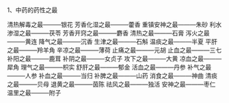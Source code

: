 1、中药的药性之最

清热解毒之最———银花
芳香化湿之最———藿香
重镇安神之最———朱砂
利水渗湿之最———茯苓
芳香开窍之最———麝香
清热之最———石膏
泻火之最———黄连
降气之最———沉香
生津之最———石斛
温痰之最———半夏
平肝之最———羚羊角
辛凉之最———薄荷
止痛之最———元胡
止血之最———三七
补阳之最———鹿茸
补阴之最———女贞子
攻下之最———大黄
凉血之最———犀角
理气之最———枳实
舒肝之最———郁金
活血之最———丹参
补气之最———人参
补血之最———当归
补脾之最———山药
消食之最———神曲
清痰之最———贝母
退黄之最———茵陈
祛风之最———独活
安神之最———枣仁
温里之最———附子

